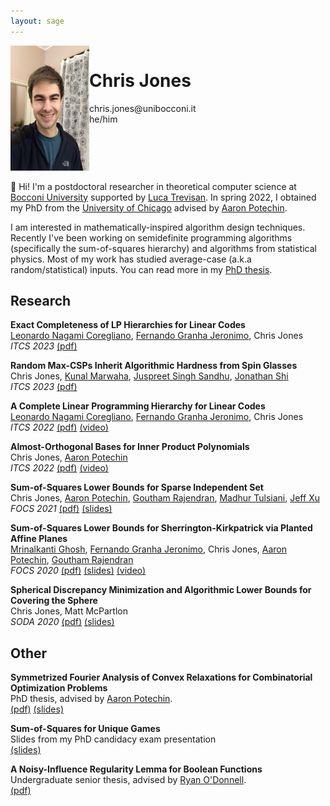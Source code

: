 ```yaml
---
layout: sage
---
```



<div style="display:flex">
<div style="flex:25%">
    <img alt="my picture" src="/assets/images/chrisjones.jpg" height="200px">
</div>
<div style="flex:75%">
<h1>Chris Jones</h1>
chris.jones@unibocconi.it  
<br>
he/him
</div>
</div>

👋 Hi! I'm a postdoctoral researcher in theoretical computer science at [Bocconi University](https://dec.unibocconi.eu/)
supported by [Luca Trevisan]. 
In spring 2022, I obtained my PhD from the [University of Chicago](https://www.cs.uchicago.edu)
advised by [Aaron Potechin].


I am interested in mathematically-inspired algorithm design techniques.
Recently I've been working on semidefinite programming algorithms (specifically the sum-of-squares hierarchy) and algorithms from statistical physics.
Most of my work has studied average-case (a.k.a random/statistical) inputs. 
You can read more in my [PhD thesis](/assets/papers/phd-thesis.pdf).



## Research

**Exact Completeness of LP Hierarchies for Linear Codes**  
[Leonardo Nagami Coregliano], [Fernando Granha Jeronimo], Chris Jones  
*ITCS 2023* [(pdf)](/assets/papers/exact-completeness-of-lp-hierarchies.pdf)

**Random Max-CSPs Inherit Algorithmic Hardness from Spin Glasses**  
Chris Jones, [Kunal Marwaha], [Juspreet Singh Sandhu], [Jonathan Shi]  
*ITCS 2023* [(pdf)](/assets/papers/random-max-csps-inherit.pdf)

**A Complete Linear Programming Hierarchy for Linear Codes**  
[Leonardo Nagami Coregliano], [Fernando Granha Jeronimo], Chris Jones  
*ITCS 2022* [(pdf)](/assets/papers/complete-linear-programming-hierarchy.pdf) [(video)](https://www.youtube.com/watch?v=3kswznFRN6k&ab_channel=SimonsInstitute)

**Almost-Orthogonal Bases for Inner Product Polynomials**  
Chris Jones, [Aaron Potechin]  
*ITCS 2022* [(pdf)](/assets/papers/inner-product-polynomials.pdf) [(video)](https://www.youtube.com/watch?v=RNQIBwNxrv8&ab_channel=SimonsInstitute)

**Sum-of-Squares Lower Bounds for Sparse Independent Set**  
Chris Jones, [Aaron Potechin], [Goutham Rajendran], [Madhur Tulsiani], [Jeff Xu]  
*FOCS 2021* [(pdf)](/assets/papers/sos-sparse-independent-set.pdf) [(slides)](https://docs.google.com/presentation/d/1XXcav2iI491dAznAVSA2JI7O15MTG2C836JBxCliPgA/edit?usp=sharing)

**Sum-of-Squares Lower Bounds for Sherrington-Kirkpatrick via Planted Affine Planes**  
[Mrinalkanti Ghosh], [Fernando Granha Jeronimo], Chris Jones, [Aaron Potechin], [Goutham Rajendran]  
*FOCS 2020* [(pdf)](/assets/papers/sos-sherrington-kirkpatrick.pdf) [(slides)](/assets/slides/sos-sherrington-kirkpatrick-slides.pdf) [(video)](https://www.youtube.com/watch?v=NJdysdBUlEU&ab_channel=IEEEFOCS%3AFoundationsofComputerScience)

**Spherical Discrepancy Minimization and Algorithmic Lower Bounds for Covering the Sphere**  
Chris Jones, Matt McPartlon  
*SODA 2020* [(pdf)](/assets/papers/spherical-discrepancy.pdf) [(slides)](/assets/slides/spherical-discrepancy-slides.pdf)


## Other

**Symmetrized Fourier Analysis of Convex Relaxations for Combinatorial Optimization Problems**  
PhD thesis, advised by [Aaron Potechin].  
[(pdf)](/assets/papers/phd-thesis.pdf) [(slides)](https://docs.google.com/presentation/d/1ZgbBSZc3tjZHSlxDDOv-YZPyhorxyEu6gv4EOdIaH5I/edit?usp=sharing)

**Sum-of-Squares for Unique Games**  
Slides from my PhD candidacy exam presentation  
[(slides)](/assets/slides/sos-for-unique-games-slides.pdf)

**A Noisy-Influence Regularity Lemma for Boolean Functions**  
Undergraduate senior thesis, advised by [Ryan O'Donnell].  
[(pdf)](/assets/papers/noisy-influence-regularity-lemma.pdf)



[Jonathan Shi]: https://www.jshi.science/
[Juspreet Singh Sandhu]: https://juspreetsandhu.me/
[Kunal Marwaha]: https://kunalmarwaha.com/about
[Mrinalkanti Ghosh]: https://ttic.uchicago.edu/~mkghosh/
[Fernando Granha Jeronimo]: https://granha.github.io
[Aaron Potechin]: http://www.potechin.org/aaronpotechin
[Madhur Tulsiani]: https://home.ttic.edu/~madhurt/
[Goutham Rajendran]: http://people.cs.uchicago.edu/~goutham/
[Jeff Xu]: https://www.andrew.cmu.edu/user/sichaoxu/
[Leonardo Nagami Coregliano]: https://www.math.ias.edu/~lenacore/
[Luca Trevisan]: https://lucatrevisan.github.io/
[Ryan O'Donnell]: https://www.cs.cmu.edu/~odonnell/
